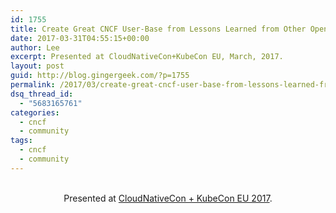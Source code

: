 ```yaml
---
id: 1755
title: Create Great CNCF User-Base from Lessons Learned from Other Open Source Communities
date: 2017-03-31T04:55:15+00:00
author: Lee
excerpt: Presented at CloudNativeCon+KubeCon EU, March, 2017.
layout: post
guid: http://blog.gingergeek.com/?p=1755
permalink: /2017/03/create-great-cncf-user-base-from-lessons-learned-from-other-open-source-communities/
dsq_thread_id:
  - "5683165761"
categories:
  - cncf
  - community
tags:
  - cncf
  - community
---
```

<p style="text-align: center;">
  <br /> Presented at <a href="https://cloudnativeeu2017.sched.com/event/9Tc3?iframe=no">CloudNativeCon + KubeCon EU 2017</a>.
</p>